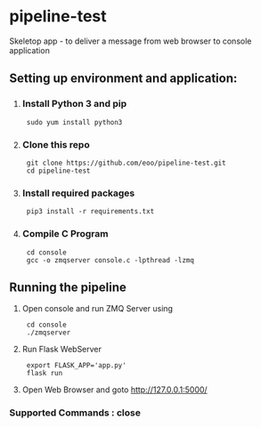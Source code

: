 # pipeline-test
Skeletop app - to deliver a message from web browser to console application


## Setting up environment and application:

  1. ### Install Python 3 and pip
          
          sudo yum install python3
          
  2. ### Clone this repo
          
          git clone https://github.com/eoo/pipeline-test.git
          cd pipeline-test
          
  3. ### Install required packages
          
          pip3 install -r requirements.txt
          
  4. ### Compile C Program
          
          cd console
          gcc -o zmqserver console.c -lpthread -lzmq
          
          
 
## Running the pipeline

  1. Open console and run ZMQ Server using
          
          cd console
          ./zmqserver
          
  2. Run Flask WebServer
          
          export FLASK_APP='app.py'
          flask run
          
  3. Open Web Browser and goto
          http://127.0.0.1:5000/
          


### Supported Commands : close
   

